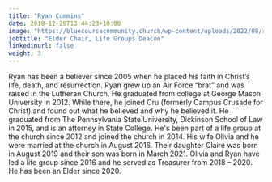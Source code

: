 ```yaml
---
title: "Ryan Cummins"
date: 2018-12-20T13:44:23+10:00
image: "https://bluecoursecommunity.church/wp-content/uploads/2022/08/ryan-225x300.jpg"
jobtitle: "Elder Chair, Life Groups Deacon"
linkedinurl: false
weight: 3
---
```


Ryan has been a believer since 2005 when he placed his faith in Christ’s life, death, and resurrection. Ryan grew up an Air Force “brat” and was raised in the Lutheran Church. He graduated from college at George Mason University in 2012. While there, he joined Cru (formerly Campus Crusade for Christ) and found out what he believed and why he believed it. He graduated from The Pennsylvania State University, Dickinson School of Law in 2015, and is an attorney in State College. He's been part of a life group at the church since 2012 and joined the church in 2014. His wife Olivia and he were married at the church in August 2016. Their daughter Claire was born in August 2019 and their son was born in March 2021. Olivia and Ryan have led a life group since 2016 and he served as Treasurer from 2018 – 2020. He has been an Elder since 2020.
